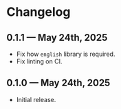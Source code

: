 # Changelog

## 0.1.1 — May 24th, 2025

- Fix how `english` library is required.
- Fix linting on CI.

## 0.1.0 — May 24th, 2025

- Initial release.
